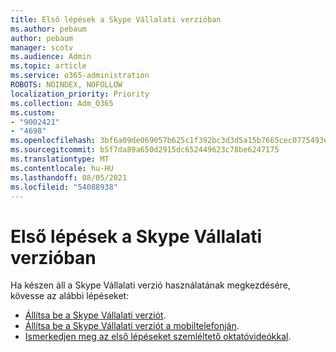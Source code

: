 ```yaml
---
title: Első lépések a Skype Vállalati verzióban
ms.author: pebaum
author: pebaum
manager: scotv
ms.audience: Admin
ms.topic: article
ms.service: o365-administration
ROBOTS: NOINDEX, NOFOLLOW
localization_priority: Priority
ms.collection: Adm_O365
ms.custom:
- "9002421"
- "4698"
ms.openlocfilehash: 3bf6a09de069057b625c1f392bc3d3d5a15b7665cec0775493e38fd47fbcf3f4
ms.sourcegitcommit: b5f7da89a650d2915dc652449623c78be6247175
ms.translationtype: MT
ms.contentlocale: hu-HU
ms.lasthandoff: 08/05/2021
ms.locfileid: "54088938"
---
```

# <a name="getting-started-using-skype-for-business"></a>Első lépések a Skype Vállalati verzióban

Ha készen áll a Skype Vállalati verzió használatának megkezdésére, kövesse az alábbi lépéseket:

- [Állítsa be a Skype Vállalati verziót](https://support.office.com/article/Set-up-Skype-for-Business-c0b4ef28-d281-4bb6-ba4d-50495d2ae24c).
- [Állítsa be a Skype Vállalati verziót a mobiltelefonján](https://support.office.com/article/set-up-your-mobile-apps-985ab72b-47ed-4e0b-9ee5-7376263553ca).
- [Ismerkedjen meg az első lépéseket szemléltető oktatóvideókkal](https://support.office.com/article/video-download-and-install-skype-for-business-9162ae37-12f9-4971-bbbe-2e4a05590f36).
